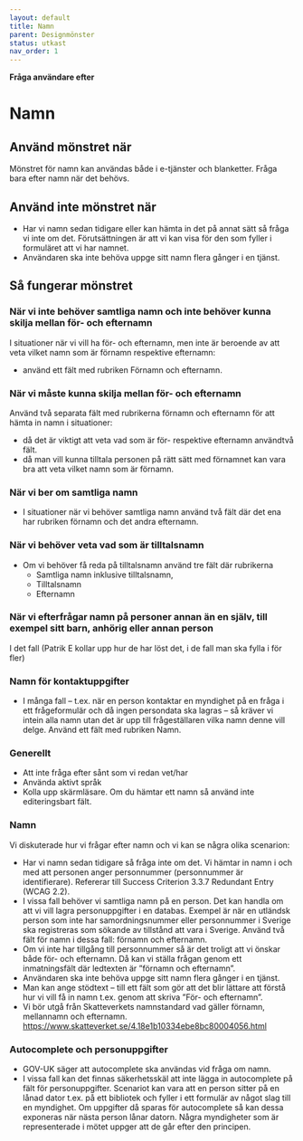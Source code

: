 ```yaml
---
layout: default
title: Namn
parent: Designmönster
status: utkast
nav_order: 1
---
```


**Fråga användare efter**

# Namn

## Använd mönstret när

Mönstret för namn kan användas både i e-tjänster och blanketter. Fråga bara efter namn när det behövs.

## Använd inte mönstret när

- Har vi namn sedan tidigare eller kan hämta in det på annat sätt så fråga vi inte om det. Förutsättningen är att vi kan visa för den som fyller i formuläret att vi har namnet.
- Användaren ska inte behöva uppge sitt namn flera gånger i en tjänst.

## Så fungerar mönstret

### När vi inte behöver samtliga namn och inte behöver kunna skilja mellan för- och efternamn

I situationer när vi vill ha för- och efternamn, men inte är beroende av att veta vilket namn som är förnamn respektive efternamn:

- använd ett fält med rubriken Förnamn och efternamn.

### När vi måste kunna skilja mellan för- och efternamn

Använd två separata fält med rubrikerna förnamn och efternamn för att hämta in namn i situationer:

- då det är viktigt att veta vad som är för- respektive efternamn användtvå fält.
- då man vill kunna tilltala personen på rätt sätt med förnamnet kan vara bra att veta vilket namn som är förnamn.

### När vi ber om samtliga namn

- I situationer när vi behöver samtliga namn använd två fält där det ena har rubriken förnamn och det andra efternamn.

### När vi behöver veta vad som är tilltalsnamn

- Om vi behöver få reda på tilltalsnamn använd tre fält där rubrikerna
  - Samtliga namn inklusive tilltalsnamn,
  - Tilltalsnamn
  - Efternamn

### När vi efterfrågar namn på personer annan än en själv, till exempel sitt barn, anhörig eller annan person

I det fall (Patrik E kollar upp hur de har löst det, i de fall  man ska fylla i för fler)

### Namn för kontaktuppgifter

- I många fall &ndash; t.ex. när en person kontaktar en myndighet på en fråga i ett frågeformulär och då ingen persondata ska lagras &ndash; så kräver vi intein alla namn utan det är upp till frågeställaren vilka namn denne vill delge. Använd ett fält med rubriken Namn.

### Generellt

- Att inte fråga efter sånt som vi redan vet/har
- Använda aktivt språk
- Kolla upp skärmläsare. Om du hämtar ett namn så använd inte editeringsbart fält.

### Namn

Vi diskuterade hur vi frågar efter namn och vi kan se några olika scenarion:

- Har vi namn sedan tidigare så fråga inte om det. Vi hämtar in namn i och med att personen anger personnummer (personnummer är identifierare). Refererar till Success Criterion 3.3.7 Redundant Entry (WCAG 2.2).
- I vissa fall behöver vi samtliga namn på en person. Det kan handla om att vi vill lagra personuppgifter i en databas. Exempel är när en utländsk person som inte har samordningsnummer eller personnummer i Sverige ska registreras som sökande av tillstånd att vara i Sverige. Använd två fält för namn i dessa fall: förnamn och efternamn.
- Om vi inte har tillgång till personnummer så är det troligt att vi önskar både för- och efternamn. Då kan vi ställa frågan genom ett inmatningsfält där ledtexten är ”förnamn och efternamn”.
- Användaren ska inte behöva uppge sitt namn flera gånger i en tjänst.
- Man kan ange stödtext &ndash; till ett fält som gör att det blir lättare att förstå hur vi vill få in namn t.ex. genom att skriva ”För- och efternamn”.
- Vi bör utgå från Skatteverkets namnstandard vad gäller förnamn, mellannamn och efternamn. <https://www.skatteverket.se/4.18e1b10334ebe8bc80004056.html>

### Autocomplete och personuppgifter

- GOV-UK säger att autocomplete ska användas vid fråga om namn.
- I vissa fall kan det finnas säkerhetsskäl att inte lägga in autocomplete på fält för personuppgifter. Scenariot kan vara att en person sitter på en lånad dator t.ex. på ett bibliotek och fyller i ett formulär av något slag till en myndighet. Om uppgifter då sparas för autocomplete så kan dessa exponeras när nästa person lånar datorn. Några myndigheter som är representerade i mötet uppger att de går efter den principen.
